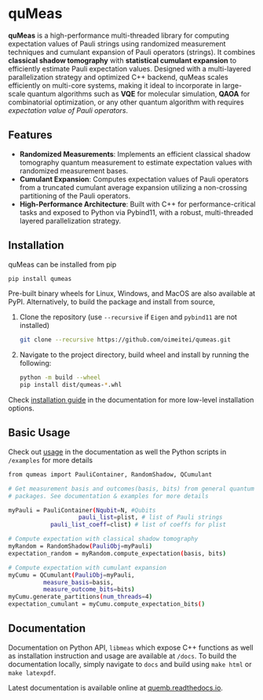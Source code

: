 # quMeas

**quMeas** is a high-performance multi-threaded library for computing expectation values of Pauli strings using randomized measurement techniques and cumulant expansion of Pauli operators (strings). It combines **classical shadow tomography** with **statistical cumulant expansion** to efficiently estimate Pauli expectation values. Designed with a multi-layered parallelization strategy and optimized C++ backend, quMeas scales efficiently on multi-core systems, making it ideal to incorporate in large-scale quantum algorithms such as **VQE** for molecular simulation, **QAOA** for combinatorial optimization, or any other quantum algorithm with requires *expectation value of Pauli operators*.

## Features
- **Randomized Measurements**: Implements an efficient classical shadow tomography quantum measurement to estimate expectation values with randomized measurement bases.
- **Cumulant Expansion**: Computes expectation values of Pauli operators from a truncated cumulant average expansion utilizing a non-crossing partitioning of the Pauli operators.
- **High-Performance Architecture**: Built with C++ for performance-critical tasks and exposed to Python via Pybind11, with a robust, multi-threaded layered parallelization strategy.

## Installation

quMeas can be installed from pip

```bash
pip install qumeas
```

Pre-built binary wheels for Linux, Windows, and MacOS are also available at PyPI. Alternatively, to build the package and install from source,

1. Clone the repository (use `--recursive` if `Eigen` and `pybind11` are not installed)
	```bash
	git clone --recursive https://github.com/oimeitei/qumeas.git
	```
2. Navigate to the project directory, build wheel and install by running the following:
	```bash
	python -m build --wheel
	pip install dist/qumeas-*.whl	
	```
Check [installation guide](https://qumeas.readthedocs.io/en/latest/installation.html) in the documentation for more low-level installation options.


## Basic Usage

Check out [usage](https://qumeas.readthedocs.io/en/latest/usage.html) in the documentation as well the Python scripts in `/examples` for more details


```bash
from qumeas import PauliContainer, RandomShadow, QCumulant

# Get measurement basis and outcomes(basis, bits) from general quantum computing
# packages. See documentation & examples for more details

myPauli = PauliContainer(Nqubit=N, #Qubits
                 	pauli_list=plist, # list of Pauli strings
		 	pauli_list_coeff=clist) # list of coeffs for plist

# Compute expectation with classical shadow tomography
myRandom = RandomShadow(PauliObj=myPauli)
expectation_random = myRandom.compute_expectation(basis, bits)

# Compute expectation with cumulant expansion
myCumu = QCumulant(PauliObj=myPauli,
		  measure_basis=basis,
		  measure_outcome_bits=bits)
myCumu.generate_partitions(num_threads=4)
expectation_cumulant = myCumu.compute_expectation_bits()
```


## Documentation

Documentation on Python API, `libmeas` which expose C++ functions as well as installation instruction and usage are available at `/docs`. To build the documentation locally, simply navigate to `docs` and build using `make html` or `make latexpdf`.

Latest documentation is available online at [quemb.readthedocs.io](http://qumeas.readthedocs.io/).
